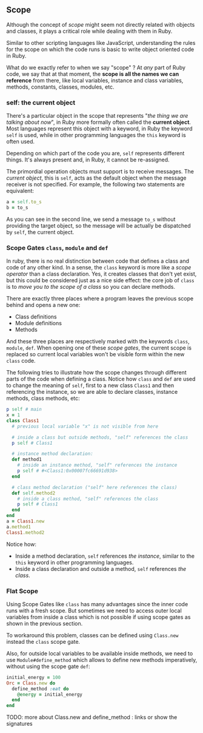 

<i id="scope"></i>

## Scope

Although the concept of *scope* might seem not directly related with objects and classes, it plays a critical role while dealing with them in Ruby. 

Similar to other scripting languages like JavaScript, understanding the rules for the scope on which the code runs is basic to write object oriented code in Ruby. 

What do we exactly refer to when we say "scope" ? At *any* part of Ruby code, we say that at that moment, the **scope is all the names we can reference** from there, like local variables, instance and class variables, methods, constants, classes, modules, etc.


<i id="self-the-current-object"></i>

### self: the current object

There's a particular object in the scope that represents "*the thing we are talking about now*", in Ruby more formally often called the **current object**. Most languages represent this object with a keyword, in Ruby the keyword `self` is used, while in other programming languages the `this` keyword is often used.

Depending on which part of the code you are, `self` represents different things. It's always present and, in Ruby, it cannot be re-assigned. 

The primordial operation objects must support is to receive messages. The *current object*, this is `self`, acts as the default object when the message receiver is not specified. For example, the following two statements are equivalent:

```rb
a = self.to_s
b = to_s
```

As you can see in the second line, we send a message `to_s` without providing the target object, so the message will be actually be dispatched by `self`, the current object.


<i id="scope-gates-class-module-and-def"></i>

### Scope Gates `class`, `module` and `def`

<!-- Besides being the current object for messages, `self` plays an important role while declaring classes.  -->

In ruby, there is no real distinction between code that defines a class and code of any other kind. In a sense, the `class` keyword is more like a *scope operator* than a class declaration. Yes, it creates classes that don't yet exist, but this could be considered just as a nice side effect: the core job of `class` is to *move you to the scope of a class* so you can declare methods. 

There are exactly three places where a program leaves the previous scope behind and opens a new one: 

 * Class definitions
 * Module definitions
 * Methods

And these three places are respectively marked with the keywords `class`, `module`, `def`. When opening one of these *scope gates*, the current scope is replaced so current local variables won't be visible form within the new `class` code.

<!-- For declaring classes we must change the `self` using `class`, and `def` expressions.  -->

The following tries to illustrate how the scope changes through different parts of the code when defining a class. Notice how `class` and `def` are used to change the meaning of `self`, first to a new class `Class1` and then referencing the instance, so we are able to declare classes, instance methods, class methods, etc:

```rb
p self # main
x = 1
class Class1
  # previous local variable "x" is not visible from here

  # inside a class but outside methods, "self" references the class
  p self # Class1

  # instance method declaration:
  def method1
    # inside an instance method, "self" references the instance
    p self # #<Class1:0x00007fc66691d938>
  end

  # class method declaration ("self" here references the class)
  def self.method2
    # inside a class method, "self" references the class
    p self # Class1
  end
end
a = Class1.new
a.method1
Class1.method2
```

Notice how:

 * Inside a method declaration, `self` references *the instance*, similar to the `this` keyword in other programming languages. 
 * Inside a class declaration and outside a method, `self` references *the class*.


<i id="flat-scope"></i>

### Flat Scope

Using Scope Gates like `class` has many advantages since the inner code runs with a fresh scope. But sometimes we need to access outer local variables from inside a class which is not possible if using scope gates as shown in the previous section. 

To workaround this problem, classes can be defined using `Class.new` instead the `class` scope gate. 

Also, for outside local variables to be available inside methods, we need to use `Module#define_method` which allows to define new methods imperatively, without using the scope gate `def`:

```rb
initial_energy = 100
Orc = Class.new do
  define_method :eat do
    @energy = initial_energy
  end
end
```

TODO: more about Class.new and define_method : links or show the signatures



<div class="page-break"></div>



